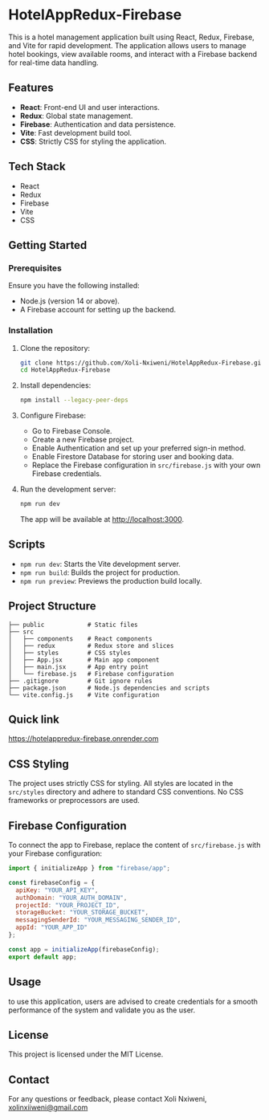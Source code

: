 # HotelAppRedux-Firebase

This is a hotel management application built using React, Redux, Firebase, and Vite for rapid development. The application allows users to manage hotel bookings, view available rooms, and interact with a Firebase backend for real-time data handling.

## Features

- **React**: Front-end UI and user interactions.
- **Redux**: Global state management.
- **Firebase**: Authentication and data persistence.
- **Vite**: Fast development build tool.
- **CSS**: Strictly CSS for styling the application.

## Tech Stack

- React
- Redux
- Firebase
- Vite
- CSS

## Getting Started

### Prerequisites

Ensure you have the following installed:
- Node.js (version 14 or above).
- A Firebase account for setting up the backend.

### Installation

1. Clone the repository:

   ```bash
   git clone https://github.com/Xoli-Nxiweni/HotelAppRedux-Firebase.git
   cd HotelAppRedux-Firebase
   ```

2. Install dependencies:

   ```bash
   npm install --legacy-peer-deps
   ```

3. Configure Firebase:
   - Go to Firebase Console.
   - Create a new Firebase project.
   - Enable Authentication and set up your preferred sign-in method.
   - Enable Firestore Database for storing user and booking data.
   - Replace the Firebase configuration in `src/firebase.js` with your own Firebase credentials.

4. Run the development server:

   ```bash
   npm run dev
   ```

   The app will be available at [http://localhost:3000](http://localhost:3000).

## Scripts

- `npm run dev`: Starts the Vite development server.
- `npm run build`: Builds the project for production.
- `npm run preview`: Previews the production build locally.

## Project Structure

```
├── public            # Static files
├── src
│   ├── components    # React components
│   ├── redux         # Redux store and slices
│   ├── styles        # CSS styles
│   ├── App.jsx       # Main app component
│   ├── main.jsx      # App entry point
│   └── firebase.js   # Firebase configuration
├── .gitignore        # Git ignore rules
├── package.json      # Node.js dependencies and scripts
└── vite.config.js    # Vite configuration
```
## Quick link

https://hotelappredux-firebase.onrender.com

## CSS Styling

The project uses strictly CSS for styling. All styles are located in the `src/styles` directory and adhere to standard CSS conventions. No CSS frameworks or preprocessors are used.

## Firebase Configuration

To connect the app to Firebase, replace the content of `src/firebase.js` with your Firebase configuration:

```javascript
import { initializeApp } from "firebase/app";

const firebaseConfig = {
  apiKey: "YOUR_API_KEY",
  authDomain: "YOUR_AUTH_DOMAIN",
  projectId: "YOUR_PROJECT_ID",
  storageBucket: "YOUR_STORAGE_BUCKET",
  messagingSenderId: "YOUR_MESSAGING_SENDER_ID",
  appId: "YOUR_APP_ID"
};

const app = initializeApp(firebaseConfig);
export default app;
```
## Usage

to use this application, users are advised to create credentials for a smooth performance of the system and validate you as the user.


## License

This project is licensed under the MIT License.

## Contact

For any questions or feedback, please contact Xoli Nxiweni, xolinxiiweni@gmail.com
